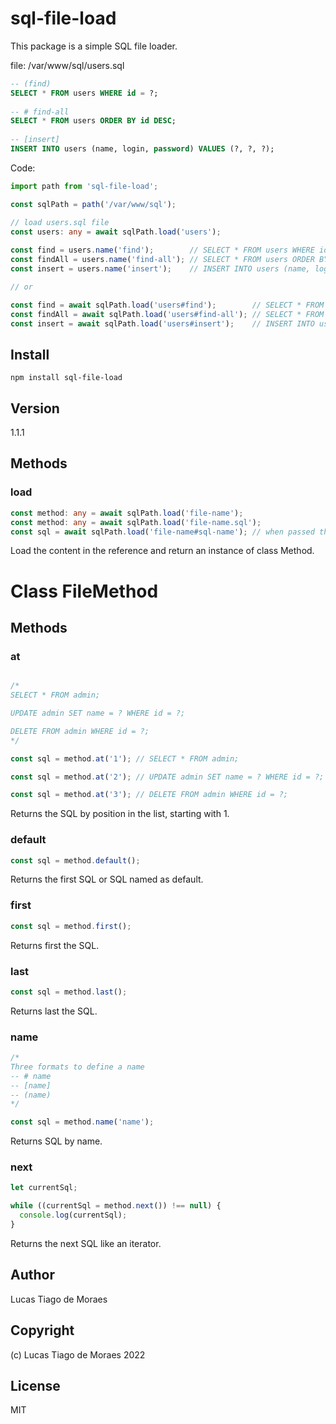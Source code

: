 # sql-file-load

This package is a simple SQL file loader.

file: /var/www/sql/users.sql

```sql
-- (find)
SELECT * FROM users WHERE id = ?;
 
-- # find-all
SELECT * FROM users ORDER BY id DESC;
 
-- [insert]
INSERT INTO users (name, login, password) VALUES (?, ?, ?);
```

Code:

```ts
import path from 'sql-file-load';

const sqlPath = path('/var/www/sql');

// load users.sql file
const users: any = await sqlPath.load('users');
  
const find = users.name('find');        // SELECT * FROM users WHERE id = ?;
const findAll = users.name('find-all'); // SELECT * FROM users ORDER BY id DESC;
const insert = users.name('insert');    // INSERT INTO users (name, login, password) VALUES (?, ?, ?);

// or

const find = await sqlPath.load('users#find');        // SELECT * FROM users WHERE id = ?; 
const findAll = await sqlPath.load('users#find-all'); // SELECT * FROM users ORDER BY id DESC;
const insert = await sqlPath.load('users#insert');    // INSERT INTO users (name, login, password) VALUES (?, ?, ?);
```

## Install

```
npm install sql-file-load
```

## Version

1.1.1

## Methods

### load

```ts
const method: any = await sqlPath.load('file-name'); 
const method: any = await sqlPath.load('file-name.sql');
const sql = await sqlPath.load('file-name#sql-name'); // when passed the name returns the SQL
```

Load the content in the reference and return an instance of class Method.

# Class FileMethod

## Methods

### at

```ts

/*
SELECT * FROM admin;

UPDATE admin SET name = ? WHERE id = ?;

DELETE FROM admin WHERE id = ?;
*/

const sql = method.at('1'); // SELECT * FROM admin;

const sql = method.at('2'); // UPDATE admin SET name = ? WHERE id = ?;

const sql = method.at('3'); // DELETE FROM admin WHERE id = ?;
```

Returns the SQL by position in the list, starting with 1.

### default

```ts
const sql = method.default();
```

Returns the first SQL or SQL named as default.

### first

```ts
const sql = method.first();
```

Returns first the SQL.

### last

```ts
const sql = method.last();
```

Returns last the SQL.

### name

```ts
/*
Three formats to define a name
-- # name
-- [name]
-- (name)
*/

const sql = method.name('name');
```

Returns SQL by name.

### next

```ts
let currentSql;

while ((currentSql = method.next()) !== null) {
  console.log(currentSql);
}
```

Returns the next SQL like an iterator.

## Author

Lucas Tiago de Moraes

## Copyright

(c) Lucas Tiago de Moraes 2022

## License

MIT